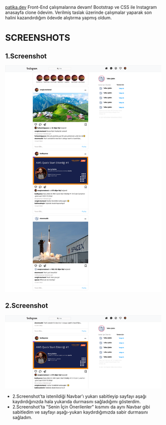 [patika.dev](https://www.patika.dev) Front-End çalışmalarına devam! Bootstrap ve CSS ile Instagram anasayfa clone ödevim. Verilmiş taslak üzerinde çalışmalar yaparak son halini kazandırdığım ödevde alıştırma yapmış oldum.

# SCREENSHOTS
## 1.Screenshot
![](/assets/ss1.png)
## 2.Screenshot
![](/assets/ss2.png)
* 2.Screenshot'ta istenildiği Navbar'ı yukarı sabitleyip sayfayı aşağı kaydırdığınızda hala yukarıda durmasını sağladığımı gösterdim.
* 2.Screenshot'ta "Senin İçin Önerilenler" kısmını da aynı Navbar gibi sabitledim ve sayfayı aşağı-yukarı kaydırdığımızda sabir durmasını sağladım.